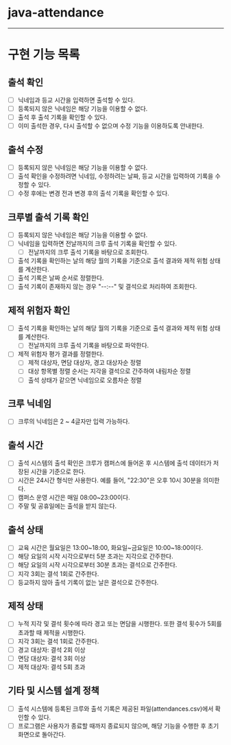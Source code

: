 # java-attendance

---

# 구현 기능 목록

## 출석 확인

- [ ] 닉네임과 등교 시간을 입력하면 출석할 수 있다.
- [ ] 등록되지 않은 닉네임은 해당 기능을 이용할 수 없다.
- [ ] 출석 후 출석 기록을 확인할 수 있다.
- [ ] 이미 출석한 경우, 다시 출석할 수 없으며 수정 기능을 이용하도록 안내한다.

## 출석 수정

- [ ] 등록되지 않은 닉네임은 해당 기능을 이용할 수 없다.
- [ ] 출석 확인을 수정하려면 닉네임, 수정하려는 날짜, 등교 시간을 입력하여 기록을 수정할 수 있다.
- [ ] 수정 후에는 변경 전과 변경 후의 출석 기록을 확인할 수 있다.

## 크루별 출석 기록 확인

- [ ] 등록되지 않은 닉네임은 해당 기능을 이용할 수 없다.
- [ ] 닉네임을 입력하면 전날까지의 크루 출석 기록을 확인할 수 있다.
  - [ ] 전날까지의 크루 출석 기록을 바탕으로 조회한다.
- [ ] 출석 기록을 확인하는 날의 해당 월의 기록을 기준으로 출석 결과와 제적 위험 상태를 계산한다.
- [ ] 출석 기록은 날짜 순서로 정렬한다.
- [ ] 출석 기록이 존재하지 않는 경우 "--:--" 및 결석으로 처리하여 조회한다.

## 제적 위험자 확인

- [ ] 출석 기록을 확인하는 날의 해당 월의 기록을 기준으로 출석 결과와 제적 위험 상태를 계산한다.
  - [ ] 전날까지의 크루 출석 기록을 바탕으로 파악한다.
- [ ] 제적 위험자 평가 결과를 정렬한다.
  - [ ] 제적 대상자, 면담 대상자, 경고 대상자순 정렬
  - [ ] 대상 항목별 정렬 순서는 지각을 결석으로 간주하여 내림차순 정렬
  - [ ] 출석 상태가 같으면 닉네임으로 오름차순 정렬

## 크루 닉네임

- [ ] 크루의 닉네임은 2 ~ 4글자만 입력 가능하다.

## 출석 시간
- [ ] 출석 시스템의 출석 확인은 크루가 캠퍼스에 들어온 후 시스템에 출석 데이터가 저장된 시간을 기준으로 한다.
- [ ] 시간은 24시간 형식만 사용한다. 예를 들어, "22:30"은 오후 10시 30분을 의미한다.
- [ ] 캠퍼스 운영 시간은 매일 08:00~23:00이다.
- [ ] 주말 및 공휴일에는 출석을 받지 않는다.

## 출석 상태

- [ ] 교육 시간은 월요일은 13:00~18:00, 화요일~금요일은 10:00~18:00이다.
- [ ] 해당 요일의 시작 시각으로부터 5분 초과는 지각으로 간주한다.
- [ ] 해당 요일의 시작 시각으로부터 30분 초과는 결석으로 간주한다.
- [ ] 지각 3회는 결석 1회로 간주한다.
- [ ] 등교하지 않아 출석 기록이 없는 날은 결석으로 간주한다.

## 제적 상태

- [ ] 누적 지각 및 결석 횟수에 따라 경고 또는 면담을 시행한다. 또한 결석 횟수가 5회를 초과할 때 제적을 시행한다.
- [ ] 지각 3회는 결석 1회로 간주한다.
- [ ] 경고 대상자: 결석 2회 이상
- [ ] 면담 대상자: 결석 3회 이상
- [ ] 제적 대상자: 결석 5회 초과

## 기타 및 시스템 설계 정책

- [ ] 출석 시스템에 등록된 크루와 출석 기록은 제공된 파일(attendances.csv)에서 확인할 수 있다.
- [ ] 프로그램은 사용자가 종료할 때까지 종료되지 않으며, 해당 기능을 수행한 후 초기 화면으로 돌아간다.
